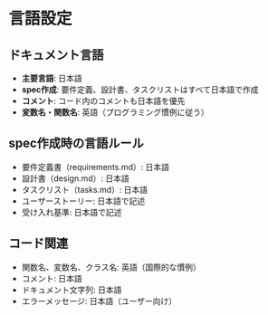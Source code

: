 # 言語設定

## ドキュメント言語
- **主要言語**: 日本語
- **spec作成**: 要件定義、設計書、タスクリストはすべて日本語で作成
- **コメント**: コード内のコメントも日本語を優先
- **変数名・関数名**: 英語（プログラミング慣例に従う）

## spec作成時の言語ルール
- 要件定義書（requirements.md）: 日本語
- 設計書（design.md）: 日本語  
- タスクリスト（tasks.md）: 日本語
- ユーザーストーリー: 日本語で記述
- 受け入れ基準: 日本語で記述

## コード関連
- 関数名、変数名、クラス名: 英語（国際的な慣例）
- コメント: 日本語
- ドキュメント文字列: 日本語
- エラーメッセージ: 日本語（ユーザー向け）